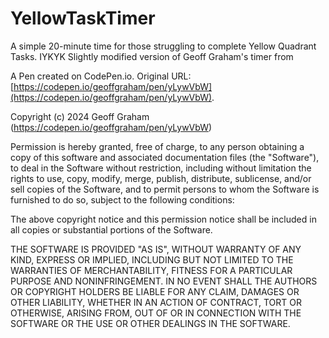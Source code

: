 # YellowTaskTimer
A simple 20-minute time for those struggling to complete Yellow Quadrant Tasks. IYKYK
Slightly modified version of Geoff Graham's timer from

A Pen created on CodePen.io. Original URL: [https://codepen.io/geoffgraham/pen/yLywVbW](https://codepen.io/geoffgraham/pen/yLywVbW).



Copyright (c) 2024 Geoff Graham (https://codepen.io/geoffgraham/pen/yLywVbW)

Permission is hereby granted, free of charge, to any person obtaining a copy
of this software and associated documentation files (the "Software"), to deal
in the Software without restriction, including without limitation the rights
to use, copy, modify, merge, publish, distribute, sublicense, and/or sell
copies of the Software, and to permit persons to whom the Software is
furnished to do so, subject to the following conditions:

The above copyright notice and this permission notice shall be included in all
copies or substantial portions of the Software.

THE SOFTWARE IS PROVIDED "AS IS", WITHOUT WARRANTY OF ANY KIND, EXPRESS OR
IMPLIED, INCLUDING BUT NOT LIMITED TO THE WARRANTIES OF MERCHANTABILITY,
FITNESS FOR A PARTICULAR PURPOSE AND NONINFRINGEMENT. IN NO EVENT SHALL THE
AUTHORS OR COPYRIGHT HOLDERS BE LIABLE FOR ANY CLAIM, DAMAGES OR OTHER
LIABILITY, WHETHER IN AN ACTION OF CONTRACT, TORT OR OTHERWISE, ARISING FROM,
OUT OF OR IN CONNECTION WITH THE SOFTWARE OR THE USE OR OTHER DEALINGS IN THE
SOFTWARE.
